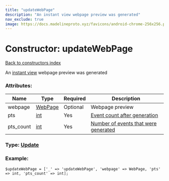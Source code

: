 ```yaml
---
title: "updateWebPage"
description: "An instant view webpage preview was generated"
nav_exclude: true
image: https://docs.madelineproto.xyz/favicons/android-chrome-256x256.png
---
```

# Constructor: updateWebPage  
[Back to constructors index](/API_docs/constructors/index.html)



An [instant view](https://instantview.telegram.org) webpage preview was generated

### Attributes:

| Name     |    Type       | Required | Description |
|----------|---------------|----------|-------------|
|webpage|[WebPage](/API_docs/types/WebPage.html) | Optional|Webpage preview|
|pts|[int](/API_docs/types/int.html) | Yes|[Event count after generation](https://core.telegram.org/api/updates)|
|pts\_count|[int](/API_docs/types/int.html) | Yes|[Number of events that were generated](https://core.telegram.org/api/updates)|



### Type: [Update](/API_docs/types/Update.html)


### Example:

```
$updateWebPage = ['_' => 'updateWebPage', 'webpage' => WebPage, 'pts' => int, 'pts_count' => int];
```  
